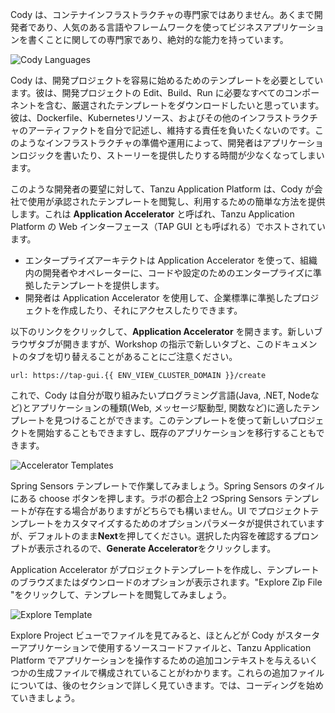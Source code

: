 Cody は、コンテナインフラストラクチャの専門家ではありません。あくまで開発者であり、人気のある言語やフレームワークを使ってビジネスアプリケーションを書くことに関しての専門家であり、絶対的な能力を持っています。

![Cody Languages](images/cody-languages.png)

Cody は、開発プロジェクトを容易に始めるためのテンプレートを必要としています。彼は、開発プロジェクトの Edit、Build、Run に必要なすべてのコンポーネントを含む、厳選されたテンプレートをダウンロードしたいと思っています。彼は、Dockerfile、Kubernetesリソース、およびその他のインフラストラクチャのアーティファクトを自分で記述し、維持する責任を負いたくないのです。このようなインフラストラクチャの準備や運用によって、開発者はアプリケーションロジックを書いたり、ストーリーを提供したりする時間が少なくなってしまいます。

このような開発者の要望に対して、Tanzu Application Platform は、Cody が会社で使用が承認されたテンプレートを閲覧し、利用するための簡単な方法を提供します。これは **Application Accelerator** と呼ばれ、Tanzu Application Platform の Web インターフェース（TAP GUI とも呼ばれる）でホストされています。
* エンタープライズアーキテクトは Application Accelerator を使って、組織内の開発者やオペレーターに、コードや設定のためのエンタープライズに準拠したテンプレートを提供します。
* 開発者は Application Accelerator を使用して、企業標準に準拠したプロジェクトを作成したり、それにアクセスしたりできます。

以下のリンクをクリックして、**Application Accelerator** を開きます。新しいブラウザタブが開きますが、Workshop の指示で新しいタブと、このドキュメントのタブを切り替えることがあることにご注意ください。

```dashboard:open-url
url: https://tap-gui.{{ ENV_VIEW_CLUSTER_DOMAIN }}/create
```

これで、Cody は自分が取り組みたいプログラミング言語(Java, .NET, Nodeなど)とアプリケーションの種類(Web, メッセージ駆動型, 関数など)に適したテンプレートを見つけることができます。このテンプレートを使って新しいプロジェクトを開始することもできますし、既存のアプリケーションを移行することもできます。

![Accelerator Templates](images/acc-templates.png)

Spring Sensors テンプレートで作業してみましょう。Spring Sensors のタイルにある choose ボタンを押します。ラボの都合上2 つSpring Sensors テンプレートが存在する場合がありますがどちらでも構いません。UI でプロジェクトテンプレートをカスタマイズするためのオプションパラメータが提供されていますが、デフォルトのまま**Next**を押してください。選択した内容を確認するプロンプトが表示されるので、**Generate Accelerator**をクリックします。

Application Accelerator がプロジェクトテンプレートを作成し、テンプレートのブラウズまたはダウンロードのオプションが表示されます。"Explore Zip File "をクリックして、テンプレートを閲覧してみましょう。

![Explore Template](images/acc-explore.png)

Explore Project ビューでファイルを見てみると、ほとんどが Cody がスターターアプリケーションで使用するソースコードファイルと、Tanzu Application Platform でアプリケーションを操作するための追加コンテキストを与えるいくつかの生成ファイルで構成されていることがわかります。これらの追加ファイルについては、後のセクションで詳しく見ていきます。では、コーディングを始めていきましょう。
